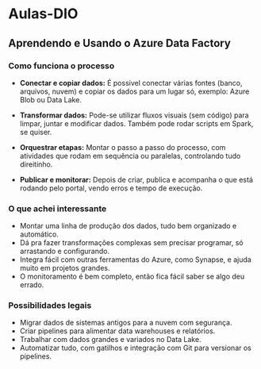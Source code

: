 # Aulas-DIO
## Aprendendo e Usando o Azure Data Factory

### Como funciona o processo

- **Conectar e copiar dados:** É possivel conectar várias fontes (banco, arquivos, nuvem) e copiar os dados para um lugar só, exemplo: Azure Blob ou Data Lake.
  
- **Transformar dados:** Pode-se  utilizar fluxos visuais (sem código) para limpar, juntar e modificar dados. Também pode rodar scripts em Spark, se quiser.

- **Orquestrar etapas:** Montar o passo a passo do processo, com atividades que rodam em sequência ou paralelas, controlando tudo direitinho.
  
- **Publicar e monitorar:** Depois de criar, publica e acompanha o que está rodando pelo portal, vendo erros e tempo de execução.

### O que achei interessante

- Montar uma linha de produção dos dados, tudo bem organizado e automático.  
- Dá pra fazer transformações complexas sem precisar programar, só arrastando e configurando.  
- Integra fácil com outras ferramentas do Azure, como Synapse, e ajuda muito em projetos grandes.  
- O monitoramento é bem completo, então fica fácil saber se algo deu errado.

### Possibilidades legais

- Migrar dados de sistemas antigos para a nuvem com segurança.  
- Criar pipelines para alimentar data warehouses e relatórios.  
- Trabalhar com dados grandes e variados no Data Lake.  
- Automatizar tudo, com gatilhos e integração com Git para versionar os pipelines.
